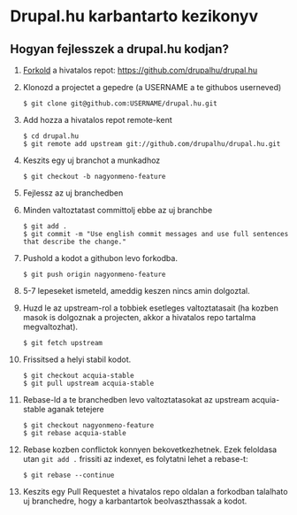 # Drupal.hu karbantarto kezikonyv

## Hogyan fejlesszek a drupal.hu kodjan?

1. [Forkold](http://help.github.com/fork-a-repo/) a hivatalos repot: https://github.com/drupalhu/drupal.hu

2. Klonozd a projectet a gepedre (a USERNAME a te githubos userneved)

	```
	$ git clone git@github.com:USERNAME/drupal.hu.git
	```

3. Add hozza a hivatalos repot remote-kent

	```
	$ cd drupal.hu
	$ git remote add upstream git://github.com/drupalhu/drupal.hu.git
	```

4. Keszits egy uj branchot a munkadhoz

	```
	$ git checkout -b nagyonmeno-feature
	```

5. Fejlessz az uj branchedben

6. Minden valtoztatast committolj ebbe az uj branchbe

	```
	$ git add .
	$ git commit -m "Use english commit messages and use full sentences that describe the change."
	```

7. Pushold a kodot a githubon levo forkodba.

	```
	$ git push origin nagyonmeno-feature
	```

8. 5-7 lepeseket ismeteld, ameddig keszen nincs amin dolgoztal.

9. Huzd le az upstream-rol a tobbiek esetleges valtoztatasait (ha kozben masok is dolgoznak a projecten, akkor a hivatalos repo tartalma megvaltozhat).

	```
	$ git fetch upstream
	```

10. Frissitsed a helyi stabil kodot.

	```
	$ git checkout acquia-stable
	$ git pull upstream acquia-stable
	```

11. Rebase-ld a te branchedben levo valtoztatasokat az upstream acquia-stable aganak tetejere

	```
	$ git checkout nagyonmeno-feature
	$ git rebase acquia-stable
	```

12. Rebase kozben conflictok konnyen bekovetkezhetnek. Ezek feloldasa utan ``git add .`` frissiti az indexet, es folytatni lehet a rebase-t:

	```
	$ git rebase --continue
	```

13. Keszits egy Pull Requestet a hivatalos repo oldalan a forkodban talalhato uj branchedre, hogy a karbantartok beolvaszthassak a kodot.
